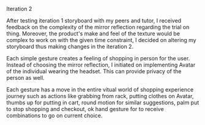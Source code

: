 Iteration 2 

After testing iteration 1 storyboard with my peers and tutor, I received feedback on the complexity of the mirror reflection regarding the trial on thing. Moreover, the product's make and feel of the texture would be complex to work on with the given time constraint, I decided on altering my storyboard thus making changes in the iteration 2.

Each simple gesture creates a feeling of shopping in person for the user. Instead of choosing the mirror reflection, I initiated on implementing Avatar of the individual wearing the headset. This can provide privacy of the person as well. 

Each gesture has a move in the entire vitual world of shopping experience journey such as actions like grabbing from rack, putting clothes on Avatar, thumbs up for putting in cart, round motion for similar suggestions, palm put to stop shopping and checkout, ok hand gesture for to receive combinations to go on current choice. 